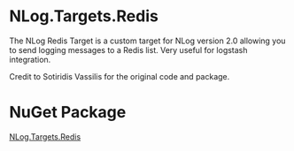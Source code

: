 NLog.Targets.Redis
==================

The NLog Redis Target is a custom target for NLog version 2.0 allowing you to send logging messages to a Redis list. Very useful for logstash integration.

Credit to Sotiridis Vassilis for the original code and package.

NuGet Package
==================

[NLog.Targets.Redis](https://www.nuget.org/packages/NLog.Targets.Redis)
